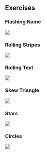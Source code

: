 ## Exercises

### Flashing Name

![](Oled-Pictures/11-Name.gif)

### Rolling Stripes

![](Oled-Pictures/12-Stripes.gif)

### Rolling Text

![](Oled-Pictures/13-Text.gif)

### Skew Triangle

![](Oled-Pictures/14-Triangle.gif)

### Stars

![](Oled-Pictures/15-Stars.gif)

### Circles

![](Oled-Pictures/16-Circles.gif)